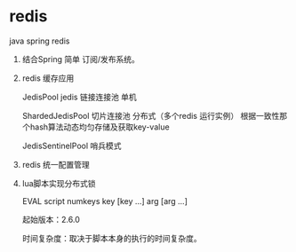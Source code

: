 # redis
java spring redis

1. 结合Spring 简单 订阅/发布系统。

2. redis 缓存应用

   JedisPool jedis 链接连接池 单机

   ShardedJedisPool 切片连接池 分布式（多个redis 运行实例） 根据一致性那个hash算法动态均匀存储及获取key-value

   JedisSentinelPool 哨兵模式

3. redis 统一配置管理

4. lua脚本实现分布式锁

    EVAL script numkeys key [key ...] arg [arg ...]


    起始版本：2.6.0

    时间复杂度：取决于脚本本身的执行的时间复杂度。
